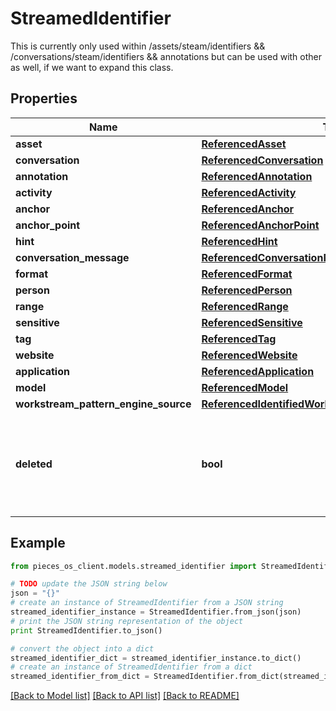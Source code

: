 # StreamedIdentifier

This is currently only used within /assets/steam/identifiers && /conversations/steam/identifiers && annotations but can be used with other as well, if we want to expand this class.

## Properties
Name | Type | Description | Notes
------------ | ------------- | ------------- | -------------
**asset** | [**ReferencedAsset**](ReferencedAsset.md) |  | [optional] 
**conversation** | [**ReferencedConversation**](ReferencedConversation.md) |  | [optional] 
**annotation** | [**ReferencedAnnotation**](ReferencedAnnotation.md) |  | [optional] 
**activity** | [**ReferencedActivity**](ReferencedActivity.md) |  | [optional] 
**anchor** | [**ReferencedAnchor**](ReferencedAnchor.md) |  | [optional] 
**anchor_point** | [**ReferencedAnchorPoint**](ReferencedAnchorPoint.md) |  | [optional] 
**hint** | [**ReferencedHint**](ReferencedHint.md) |  | [optional] 
**conversation_message** | [**ReferencedConversationMessage**](ReferencedConversationMessage.md) |  | [optional] 
**format** | [**ReferencedFormat**](ReferencedFormat.md) |  | [optional] 
**person** | [**ReferencedPerson**](ReferencedPerson.md) |  | [optional] 
**range** | [**ReferencedRange**](ReferencedRange.md) |  | [optional] 
**sensitive** | [**ReferencedSensitive**](ReferencedSensitive.md) |  | [optional] 
**tag** | [**ReferencedTag**](ReferencedTag.md) |  | [optional] 
**website** | [**ReferencedWebsite**](ReferencedWebsite.md) |  | [optional] 
**application** | [**ReferencedApplication**](ReferencedApplication.md) |  | [optional] 
**model** | [**ReferencedModel**](ReferencedModel.md) |  | [optional] 
**workstream_pattern_engine_source** | [**ReferencedIdentifiedWorkstreamPatternEngineSource**](ReferencedIdentifiedWorkstreamPatternEngineSource.md) |  | [optional] 
**deleted** | **bool** | This is a specific bool that will let us know if we deleted an Identifierfrom the db. | [optional] 

## Example

```python
from pieces_os_client.models.streamed_identifier import StreamedIdentifier

# TODO update the JSON string below
json = "{}"
# create an instance of StreamedIdentifier from a JSON string
streamed_identifier_instance = StreamedIdentifier.from_json(json)
# print the JSON string representation of the object
print StreamedIdentifier.to_json()

# convert the object into a dict
streamed_identifier_dict = streamed_identifier_instance.to_dict()
# create an instance of StreamedIdentifier from a dict
streamed_identifier_from_dict = StreamedIdentifier.from_dict(streamed_identifier_dict)
```
[[Back to Model list]](../README.md#documentation-for-models) [[Back to API list]](../README.md#documentation-for-api-endpoints) [[Back to README]](../README.md)


